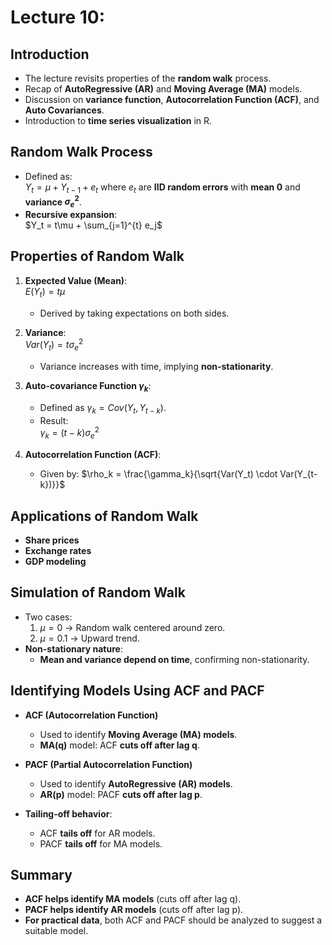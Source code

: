 # Lecture 10:

## Introduction
- The lecture revisits properties of the **random walk** process.
- Recap of **AutoRegressive (AR)** and **Moving Average (MA)** models.
- Discussion on **variance function**, **Autocorrelation Function (ACF)**, and **Auto Covariances**.
- Introduction to **time series visualization** in R.

## Random Walk Process
- Defined as:  
  $Y_t = \mu + Y_{t-1} + e_t$
  where $e_t$ are **IID random errors** with **mean 0** and **variance $\sigma^2_e$**.
- **Recursive expansion**:  
  $Y_t = t\mu + \sum_{j=1}^{t} e_j$

## Properties of Random Walk
1. **Expected Value (Mean)**:  
   $E(Y_t) = t\mu$
   - Derived by taking expectations on both sides.

2. **Variance**:  
   $Var(Y_t) = t \sigma^2_e$
   - Variance increases with time, implying **non-stationarity**.

3. **Auto-covariance Function $\gamma_k$**:
   - Defined as $\gamma_k = Cov(Y_t, Y_{t-k})$.
   - Result:  
     $\gamma_k = (t-k) \sigma^2_e$

4. **Autocorrelation Function (ACF)**:  
   - Given by:
     $\rho_k = \frac{\gamma_k}{\sqrt{Var(Y_t) \cdot Var(Y_{t-k})}}$

## Applications of Random Walk
- **Share prices**
- **Exchange rates**
- **GDP modeling**

## Simulation of Random Walk
- Two cases:
  1. $\mu = 0$ → Random walk centered around zero.
  2. $\mu = 0.1$ → Upward trend.
- **Non-stationary nature**:
  - **Mean and variance depend on time**, confirming non-stationarity.

## Identifying Models Using ACF and PACF
- **ACF (Autocorrelation Function)**
  - Used to identify **Moving Average (MA) models**.
  - **MA(q)** model: ACF **cuts off after lag q**.

- **PACF (Partial Autocorrelation Function)**
  - Used to identify **AutoRegressive (AR) models**.
  - **AR(p)** model: PACF **cuts off after lag p**.

- **Tailing-off behavior**:
  - ACF **tails off** for AR models.
  - PACF **tails off** for MA models.

## Summary
- **ACF helps identify MA models** (cuts off after lag q).
- **PACF helps identify AR models** (cuts off after lag p).
- **For practical data**, both ACF and PACF should be analyzed to suggest a suitable model.